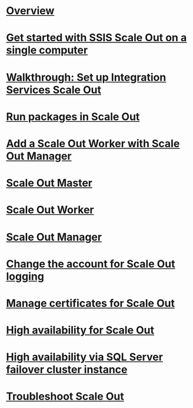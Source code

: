 # [Overview](integration-services-ssis-scale-out.md)
# [Get started with SSIS Scale Out on a single computer](get-started-with-ssis-scale-out-onebox.md)
# [Walkthrough: Set up Integration Services Scale Out](walkthrough-set-up-integration-services-scale-out.md)
# [Run packages in Scale Out](run-packages-in-integration-services-ssis-scale-out.md)
# [Add a Scale Out Worker with Scale Out Manager](add-scale-out-worker.md)
# [Scale Out Master](integration-services-ssis-scale-out-master.md)
# [Scale Out Worker](integration-services-ssis-scale-out-worker.md)
# [Scale Out Manager](integration-services-ssis-scale-out-manager.md)
# [Change the account for Scale Out logging](change-logdb-account.md)
# [Manage certificates for Scale Out](deal-with-certificates-in-ssis-scale-out.md)
# [High availability for Scale Out](scale-out-support-for-high-availability.md)
# [High availability via SQL Server failover cluster instance](scale-out-failover-cluster-instance.md)
# [Troubleshoot Scale Out](troubleshooting-scale-out.md)
